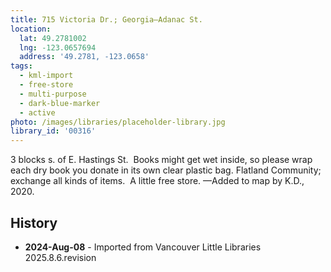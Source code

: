 ```yaml
---
title: 715 Victoria Dr.; Georgia—Adanac St.
location:
  lat: 49.2781002
  lng: -123.0657694
  address: '49.2781, -123.0658'
tags:
  - kml-import
  - free-store
  - multi-purpose
  - dark-blue-marker
  - active
photo: /images/libraries/placeholder-library.jpg
library_id: '00316'
---
```

3 blocks s. of E. Hastings St.  Books might get wet inside, so please wrap each dry book you donate in its own clear plastic bag.
Flatland Community; exchange all kinds of items.  A little free store.
—Added to map by K.D., 2020.

## History
- **2024-Aug-08** - Imported from Vancouver Little Libraries 2025.8.6.revision
